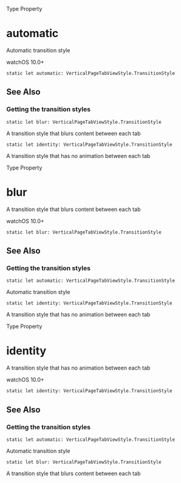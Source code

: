 Type Property

# automatic

Automatic transition style

watchOS 10.0+

    
    
    static let automatic: VerticalPageTabViewStyle.TransitionStyle

## See Also

### Getting the transition styles

`static let blur: VerticalPageTabViewStyle.TransitionStyle`

A transition style that blurs content between each tab

`static let identity: VerticalPageTabViewStyle.TransitionStyle`

A transition style that has no animation between each tab

Type Property

# blur

A transition style that blurs content between each tab

watchOS 10.0+

    
    
    static let blur: VerticalPageTabViewStyle.TransitionStyle

## See Also

### Getting the transition styles

`static let automatic: VerticalPageTabViewStyle.TransitionStyle`

Automatic transition style

`static let identity: VerticalPageTabViewStyle.TransitionStyle`

A transition style that has no animation between each tab

Type Property

# identity

A transition style that has no animation between each tab

watchOS 10.0+

    
    
    static let identity: VerticalPageTabViewStyle.TransitionStyle

## See Also

### Getting the transition styles

`static let automatic: VerticalPageTabViewStyle.TransitionStyle`

Automatic transition style

`static let blur: VerticalPageTabViewStyle.TransitionStyle`

A transition style that blurs content between each tab

